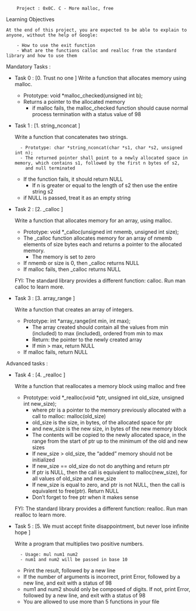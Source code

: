 		Project : 0x0C. C - More malloc, free

Learning Objectives
	
	At the end of this project, you are expected to be able to explain to anyone, without the help of Google:

	    - How to use the exit function
	    - What are the functions calloc and realloc from the standard library and how to use them

Mandatory Tasks :

- Task 0 : [0. Trust no one ] Write a function that allocates memory using malloc.

   	- Prototype: void *malloc_checked(unsigned int b);
   	- Returns a pointer to the allocated memory
    	- if malloc fails, the malloc_checked function should cause normal process termination with a status value of 98

- Task 1 : [1. string_nconcat ]

	Write a function that concatenates two strings.

    	- Prototype: char *string_nconcat(char *s1, char *s2, unsigned int n);
    	- The returned pointer shall point to a newly allocated space in memory, which contains s1, followed by the first n bytes of s2,
       	  and null terminated
   	-  If the function fails, it should return NULL
    	- If n is greater or equal to the length of s2 then use the entire string s2
  	- if NULL is passed, treat it as an empty string

- Task 2 : [2. _calloc ]
	
	Write a function that allocates memory for an array, using malloc.

   	- Prototype: void *_calloc(unsigned int nmemb, unsigned int size);
   	- The _calloc function allocates memory for an array of nmemb elements of size bytes each and returns a pointer
	  to the allocated memory.
    	- The memory is set to zero
   	- If nmemb or size is 0, then _calloc returns NULL
  	- If malloc fails, then _calloc returns NULL

	FYI: The standard library provides a different function: calloc. Run man calloc to learn more.

- Task 3 : [3. array_range ]

	Write a function that creates an array of integers.

  	- Prototype: int *array_range(int min, int max);
    	- The array created should contain all the values from min (included) to max (included), ordered from min to max
    	- Return: the pointer to the newly created array
    	- If min > max, return NULL
   	-  If malloc fails, return NULL

Advanced tasks :

- Task 4 : [4. _realloc ]

	Write a function that reallocates a memory block using malloc and free

   	- Prototype: void *_realloc(void *ptr, unsigned int old_size, unsigned int new_size);
    	- where ptr is a pointer to the memory previously allocated with a call to malloc: malloc(old_size)
    	- old_size is the size, in bytes, of the allocated space for ptr
    	- and new_size is the new size, in bytes of the new memory block
    	- The contents will be copied to the newly allocated space, in the range from the start of ptr up to the minimum
	  of the old and new sizes
    	- If new_size > old_size, the “added” memory should not be initialized
    	- If new_size == old_size do not do anything and return ptr
    	- If ptr is NULL, then the call is equivalent to malloc(new_size), for all values of old_size and new_size
    	- If new_size is equal to zero, and ptr is not NULL, then the call is equivalent to free(ptr). Return NULL
    	- Don’t forget to free ptr when it makes sense

	FYI: The standard library provides a different function: realloc. Run man realloc to learn more.

- Task 5 : [5. We must accept finite disappointment, but never lose infinite hope ]

	Write a program that multiplies two positive numbers.

    	- Usage: mul num1 num2
    	- num1 and num2 will be passed in base 10
   	-  Print the result, followed by a new line
   	- If the number of arguments is incorrect, print Error, followed by a new line, and exit with a status of 98
   	- num1 and num2 should only be composed of digits. If not, print Error, followed by a new line, and exit with a status of 98
   	- You are allowed to use more than 5 functions in your file

